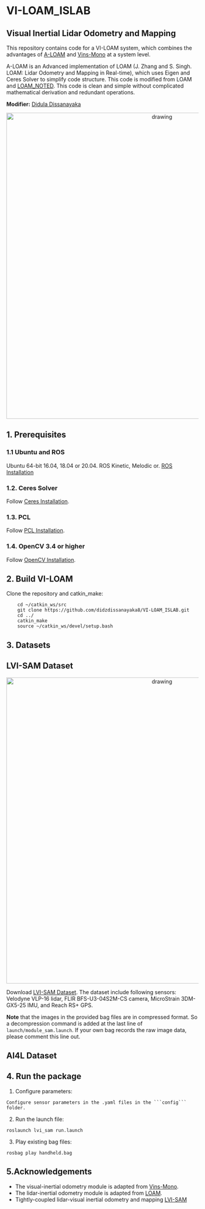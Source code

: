 # VI-LOAM_ISLAB

## Visual Inertial Lidar Odometry and Mapping

This repository contains code for a VI-LOAM system, which combines the advantages of [A-LOAM](https://github.com/HKUST-Aerial-Robotics/A-LOAM.git) and [Vins-Mono](https://github.com/HKUST-Aerial-Robotics/VINS-Mono) at a system level. 

A-LOAM is an Advanced implementation of LOAM (J. Zhang and S. Singh. LOAM: Lidar Odometry and Mapping in Real-time), which uses Eigen and Ceres Solver to simplify code structure. This code is modified from LOAM and [LOAM_NOTED](https://github.com/cuitaixiang/LOAM_NOTED). This code is clean and simple without complicated mathematical derivation and redundant operations. 

**Modifier:** [Didula Dissanayaka](https://dissanayakadidula.wixsite.com/diduladissanayaka)

<p align='center'>
    <img src="./config/viloam.gif" alt="drawing" width="800"/>
</p>



## 1. Prerequisites
### 1.1 **Ubuntu** and **ROS**
Ubuntu 64-bit 16.04, 18.04 or 20.04.
ROS Kinetic, Melodic or. [ROS Installation](http://wiki.ros.org/ROS/Installation)

### 1.2. **Ceres Solver**
Follow [Ceres Installation](http://ceres-solver.org/installation.html).

### 1.3. **PCL**
Follow [PCL Installation](http://www.pointclouds.org/downloads/linux.html).

### 1.4. **OpenCV 3.4 or higher**
Follow [OpenCV Installation](https://docs.opencv.org/4.x/d7/d9f/tutorial_linux_install.html).



## 2. Build VI-LOAM
Clone the repository and catkin_make:

```
    cd ~/catkin_ws/src
    git clone https://github.com/didzdissanayaka8/VI-LOAM_ISLAB.git
    cd ../
    catkin_make
    source ~/catkin_ws/devel/setup.bash
```

## 3. Datasets

## LVI-SAM Dataset

<p align='center'>
    <img src="./config/Screenshot 2022-05-07 110100.png" alt="drawing" width="800"/>
</p>


Download [LVI-SAM Dataset](https://drive.google.com/drive/folders/1q2NZnsgNmezFemoxhHnrDnp1JV_bqrgV?usp=sharing). The dataset include following sensors: Velodyne VLP-16 lidar, FLIR BFS-U3-04S2M-CS camera, MicroStrain 3DM-GX5-25 IMU, and Reach RS+ GPS.

**Note** that the images in the provided bag files are in compressed format. So a decompression command is added at the last line of ```launch/module_sam.launch```. If your own bag records the raw image data, please comment this line out.

## AI4L Dataset

## 4. Run the package

1. Configure parameters:

```
Configure sensor parameters in the .yaml files in the ```config``` folder.
```

2. Run the launch file:
```
roslaunch lvi_sam run.launch
```

3. Play existing bag files:
```
rosbag play handheld.bag 
```

## 5.Acknowledgements

  - The visual-inertial odometry module is adapted from [Vins-Mono](https://github.com/HKUST-Aerial-Robotics/VINS-Mono).
  - The lidar-inertial odometry module is adapted from [LOAM](https://github.com/HKUST-Aerial-Robotics/A-LOAM).
  - Tightly-coupled lidar-visual inertial odometry and mapping [LVI-SAM](https://github.com/TixiaoShan/LVI-SAM.git)
